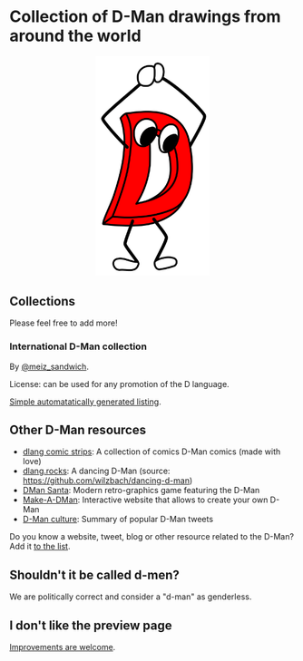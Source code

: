 Collection of D-Man drawings from around the world
==================================================

<p align="center">
  <a href="./dman-original.svg"><img style="max-width: 100%; width: 200px" src="./dman-original.svg" alt="Original D-man svg"/></a>
</p>

## Collections

Please feel free to add more!

### International D-Man collection

By [@meiz_sandwich](https://twitter.com/meiz_sandwich).

License: can be used for any promotion of the D language.

[Simple automatatically generated listing](https://dlang-community.github.io/d-mans).

## Other D-Man resources

- [dlang comic strips](https://twitter.com/DlangGuy): A collection of comics D-Man comics (made with love)
- [dlang.rocks](https://dlang.rocks): A dancing D-Man (source: https://github.com/wilzbach/dancing-d-man)
- [DMan Santa](https://santa.wfr.moe): Modern retro-graphics game featuring the D-Man
- [Make-A-DMan](https://wfr.moe/make-a-dman): Interactive website that allows to create your own D-Man
- [D-Man culture](https://forum.dlang.org/post/vccecaeunthhfgvkoija@forum.dlang.org): Summary of popular D-Man tweets

Do you know a website, tweet, blog or other resource related to the D-Man?
Add it [to the list](https://github.com/dlang-community/d-mans/edit/gh-pages/README.md).

## Shouldn't it be called d-men?

We are politically correct and consider a "d-man" as genderless.

## I don't like the preview page

[Improvements are welcome](https://github.com/dlang-community/d-mans/issues/1).
